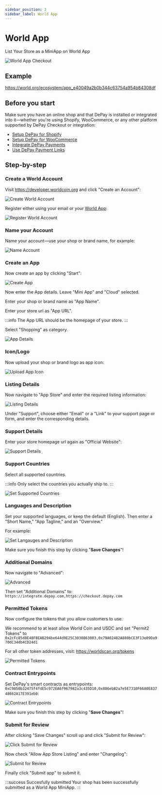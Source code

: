 ```yaml
---
sidebar_position: 3
sidebar_label: World App
---
```


# World App

List Your Store as a MiniApp on World App

![World App Checkout](/img/checkouts/worldapp-depay-checkout.jpg)

## Example

https://world.org/ecosystem/app_e40049a2b0b344c63754a954b84308df

## Before you start

Make sure you have an online shop and that DePay is installed or integrated into it—whether you're using Shopify, WooCommerce, or any other platform supported by DePay Checkout or integration:

- [Setup DePay for Shopify](/docs/checkouts/shopify)
- [Setup DePay for WooCommerce](/docs/checkouts/woocommerce)
- [Integrate DePay Payments](/docs/payments/integrate)
- [Use DePay Payment Links](/docs/payments/integrate/link)

## Step-by-step

### Create a World Account

Visit https://developer.worldcoin.org and click "Create an Account":

![Create World Account](/img/checkouts/worldapp/create-account.jpg)

Register either using your email or your [World App](https://worldcoin.org/world-app?download):

![Register World Account](/img/checkouts/worldapp/register.jpg)

### Name your Account

Name your account—use your shop or brand name, for example:

![Name Account](/img/checkouts/worldapp/name-account.jpg)

### Create an App

Now create an app by clicking "Start":

![Create App](/img/checkouts/worldapp/create-app.jpg)

Now enter the App details. Leave "Mini App" and "Cloud" selected.

Enter your shop or brand name as "App Name".

Enter your store url as "App URL".

:::info
The App URL should be the homepage of your store.
:::

Select "Shopping" as category.

![App Details](/img/checkouts/worldapp/app-details.jpg)

### Icon/Logo

Now upload your shop or brand logo as app icon:

![Upload App Icon](/img/checkouts/worldapp/upload-app-icon.jpg)

### Listing Details

Now navigate to "App Store" and enter the required listing information:

![Listing Details](/img/checkouts/worldapp/listing-details.jpg)

Under "Support", choose either "Email" or a "Link" to your support page or form, and enter the corresponding details.

### Support Details

Enter your store homepage url again as "Official Website":

![Support Details](/img/checkouts/worldapp/support-details.jpg)

### Support Countries

Select all supported countries.

:::info
Only select the countries you actually ship to.
:::

![Set Supported Countries](/img/checkouts/worldapp/select-countries.jpg)

### Languages and Description

Set your supported languages, or keep the default (English). Then enter a "Short Name," "App Tagline," and an "Overview."

For example:

![Set Langauges and Description](/img/checkouts/worldapp/languages-and-description.jpg)

Make sure you finish this step by clicking "**Save Changes**"!

### Additional Domains

Now navigate to "Advanced":

![Advanced](/img/checkouts/worldapp/advanced.jpg)

Then set "Additional Domains" to: `https://integrate.depay.com,https://checkout.depay.com`

### Permitted Tokens

Now configure the tokens that you allow customers to use.

We recommend to at least allow World Coin and USDC and set "Permit2 Tokens" to `0x2cFc85d8E48F8EAB294be644d9E25C3030863003,0x79A02482A880bCE3F13e09Da970dC34db4CD24d1`

For all other token addresses, visit: https://worldscan.org/tokens

![Permitted Tokens](/img/checkouts/worldapp/permitted-tokens.jpg)

### Contract Entrypoints

Set DePay's smart contracts as entrypoints: `0xC9850b32475f4fdE5c972EA6f967982a3c435D10,0x886eb82a7e5E7310F66A0E83748662A17E391eb0`:

![Contract Entrypoints](/img/checkouts/worldapp/contract-entrypoints.jpg)

Make sure you finish this step by clicking "**Save Changes**"!

### Submit for Review

After clicking "Save Changes" scroll up and click "Submit for Review":

![Click Submit for Review](/img/checkouts/worldapp/click-submit-for-review.jpg)

Now check "Allow App Store Listing" and enter "Changelog":

![Submit for Review](/img/checkouts/worldapp/submit-for-review.jpg)

Finally click "Submit app" to submit it.

:::success Succesfully submitted
Your shop has been successfully submitted as a World App MiniApp.
:::

